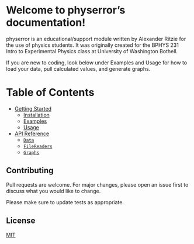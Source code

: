 <!-- physerror documentation master file, created by
sphinx-quickstart on Tue Apr  2 12:58:06 2024.
You can adapt this file completely to your liking, but it should at least
contain the root `toctree` directive. -->

# Welcome to physerror’s documentation!

physerror is an educational/support module written by Alexander Ritzie for the use of physics students.
It was originally created for the BPHYS 231 Intro to Experimental Physics class at University of Washington
Bothell.

If you are new to coding, look below under Examples and Usage for how to load
your data, pull calculated values, and generate graphs.

# Table of Contents

* [Getting Started](getstart.md)
  * [Installation](getstart.md#installation)
  * [Examples](getstart.md#examples)
  * [Usage](getstart.md#usage)
* [API Reference](api_reference.md)
  * [`Data`](api_reference.md#physerror.Data)
  * [`FileReaders`](api_reference.md#physerror.FileReaders)
  * [`Graphs`](api_reference.md#physerror.Graphs)

## Contributing

Pull requests are welcome. For major changes, please open an issue first
to discuss what you would like to change.

Please make sure to update tests as appropriate.

## License

[MIT](https://choosealicense.com/licenses/mit/)
